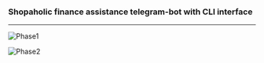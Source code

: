 ### Shopaholic finance assistance telegram-bot with CLI interface

---

![Phase1](https://i.imgur.com/SjCSBpL.png)  


![Phase2](https://i.imgur.com/2EVNKKu.png)
